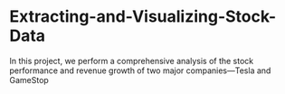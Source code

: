 # Extracting-and-Visualizing-Stock-Data

In this project, we perform a comprehensive analysis of the stock performance and revenue growth of two major companies—Tesla and GameStop
